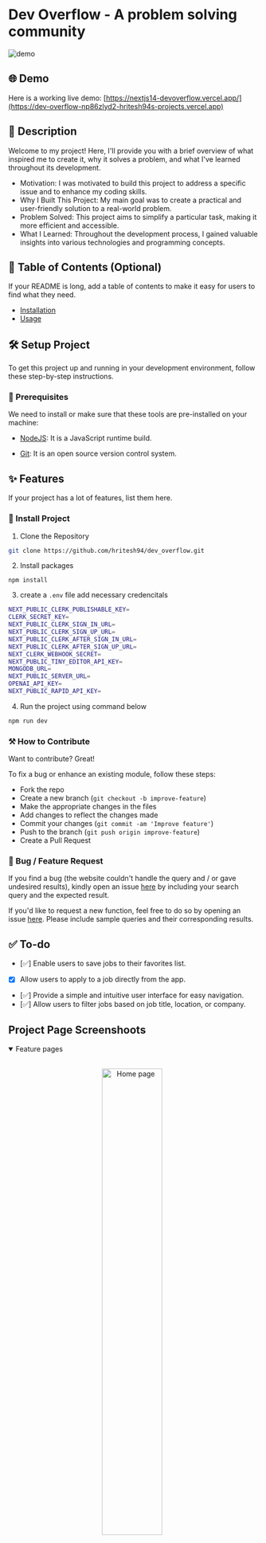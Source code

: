 # Dev Overflow - A problem solving community

![demo](https://res.cloudinary.com/dgur3iyy9/image/upload/v1699372466/pffcb0rwxtn6dao1xm83.jpg)

## 🌐 Demo

Here is a working live demo: [https://nextjs14-devoverflow.vercel.app/](https://dev-overflow-np86zlyd2-hritesh94s-projects.vercel.app)

## 📝 Description

Welcome to my project! Here, I'll provide you with a brief overview of what inspired me to create it, why it solves a problem, and what I've learned throughout its development.

- Motivation: I was motivated to build this project to address a specific issue and to enhance my coding skills.
- Why I Built This Project: My main goal was to create a practical and user-friendly solution to a real-world problem.
- Problem Solved: This project aims to simplify a particular task, making it more efficient and accessible.
- What I Learned: Throughout the development process, I gained valuable insights into various technologies and programming concepts.

## 📖 Table of Contents (Optional)

If your README is long, add a table of contents to make it easy for users to find what they need.

- [Installation](#installation)
- [Usage](#usage)

## 🛠️ Setup Project

To get this project up and running in your development environment, follow these step-by-step instructions.

### 🍴 Prerequisites

We need to install or make sure that these tools are pre-installed on your machine:

- [NodeJS](https://nodejs.org/en/download/): It is a JavaScript runtime build.

- [Git](https://git-scm.com/downloads): It is an open source version control system.

## ✨ Features

If your project has a lot of features, list them here.

### 🚀 Install Project

1. Clone the Repository

```bash
git clone https://github.com/hritesh94/dev_overflow.git
```

2. Install packages

```
npm install
```

3. create a `.env` file add necessary credencitals

```bash
NEXT_PUBLIC_CLERK_PUBLISHABLE_KEY=
CLERK_SECRET_KEY=
NEXT_PUBLIC_CLERK_SIGN_IN_URL=
NEXT_PUBLIC_CLERK_SIGN_UP_URL=
NEXT_PUBLIC_CLERK_AFTER_SIGN_IN_URL=
NEXT_PUBLIC_CLERK_AFTER_SIGN_UP_URL=
NEXT_CLERK_WEBHOOK_SECRET=
NEXT_PUBLIC_TINY_EDITOR_API_KEY=
MONGODB_URL=
NEXT_PUBLIC_SERVER_URL=
OPENAI_API_KEY=
NEXT_PUBLIC_RAPID_API_KEY=
```

4. Run the project using command below

```bash
npm run dev
```

### ⚒️ How to Contribute

Want to contribute? Great!

To fix a bug or enhance an existing module, follow these steps:

- Fork the repo
- Create a new branch (`git checkout -b improve-feature`)
- Make the appropriate changes in the files
- Add changes to reflect the changes made
- Commit your changes (`git commit -am 'Improve feature'`)
- Push to the branch (`git push origin improve-feature`)
- Create a Pull Request

### 📩 Bug / Feature Request

If you find a bug (the website couldn't handle the query and / or gave undesired results), kindly open an issue [here](https://github.com/username/projectname/issues/new) by including your search query and the expected result.

If you'd like to request a new function, feel free to do so by opening an issue [here](https://github.com/username/projectname/issues/new). Please include sample queries and their corresponding results.

## ✅ To-do

- [✅] Enable users to save jobs to their favorites list.
- [x] Allow users to apply to a job directly from the app.
- [✅] Provide a simple and intuitive user interface for easy navigation.
- [✅] Allow users to filter jobs based on job title, location, or company.

## Project Page Screenshoots

<details open>
<summary>
 Feature pages
</summary> <br />

<p align="center">
    <img width="49%" src="https://res.cloudinary.com/dgur3iyy9/image/upload/v1699372456/hodjutueb6oe0cywjhlf.jpg" alt="Home page"/>
&nbsp;
    <img width="49%" src="https://res.cloudinary.com/dgur3iyy9/image/upload/v1699372454/s3q95g2pnfycwbzrfiij.jpg" alt="Global-search"/>
</p>

<p align="center">
    <img width="49%" src="https://res.cloudinary.com/dgur3iyy9/image/upload/v1699372455/mobv3d37yy7sdodibdrq.jpg" alt="All users"/>
&nbsp;
    
</p> 
    

    
</details>
